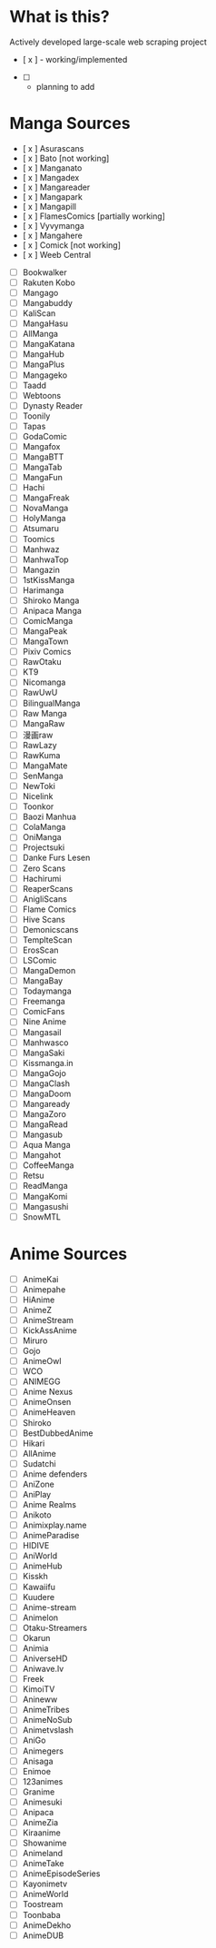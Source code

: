 # What is this?
Actively developed large-scale web scraping project

- [ x ] - working/implemented
- [  ] - planning to add

# Manga Sources
- [ x ] Asurascans
- [ x ] Bato [not working]
- [ x ] Manganato
- [ x ] Mangadex
- [ x ] Mangareader
- [ x ] Mangapark
- [ x ] Mangapill
- [ x ] FlamesComics [partially working]
- [ x ] Vyvymanga
- [ x ] Mangahere
- [ x  ] Comick [not working]
- [ x ] Weeb Central
- [  ] Bookwalker
- [  ] Rakuten Kobo
- [  ] Mangago
- [  ] Mangabuddy
- [  ] KaliScan
- [  ] MangaHasu
- [  ] AllManga
- [  ] MangaKatana
- [  ] MangaHub
- [  ] MangaPlus
- [  ] Mangageko
- [  ] Taadd
- [  ] Webtoons
- [  ] Dynasty Reader
- [  ] Toonily
- [  ] Tapas
- [  ] GodaComic
- [  ] Mangafox
- [  ] MangaBTT
- [  ] MangaTab
- [  ] MangaFun
- [  ] Hachi
- [  ] MangaFreak
- [  ] NovaManga
- [  ] HolyManga
- [  ] Atsumaru
- [  ] Toomics
- [  ] Manhwaz
- [  ] ManhwaTop
- [  ] Mangazin
- [  ] 1stKissManga
- [  ] Harimanga
- [  ] Shiroko Manga
- [  ] Anipaca Manga
- [  ] ComicManga
- [  ] MangaPeak
- [  ] MangaTown
- [  ] Pixiv Comics
- [  ] RawOtaku
- [  ] KT9
- [  ] Nicomanga
- [  ] RawUwU
- [  ] BilingualManga
- [  ] Raw Manga
- [  ] MangaRaw
- [  ] 漫画raw
- [  ] RawLazy
- [  ] RawKuma
- [  ] MangaMate
- [  ] SenManga
- [  ] NewToki
- [  ] Nicelink
- [  ] Toonkor
- [  ] Baozi Manhua
- [  ] ColaManga
- [  ] OniManga
- [  ] Projectsuki
- [  ] Danke Furs Lesen
- [  ] Zero Scans
- [  ] Hachirumi
- [  ] ReaperScans
- [  ] AnigliScans
- [  ] Flame Comics
- [  ] Hive Scans
- [  ] Demonicscans
- [  ] TemplteScan
- [  ] ErosScan
- [  ] LSComic
- [  ] MangaDemon
- [  ] MangaBay
- [  ] Todaymanga
- [  ] Freemanga
- [  ] ComicFans
- [  ] Nine Anime
- [  ] Mangasail
- [  ] Manhwasco
- [  ] MangaSaki
- [  ] Kissmanga.in
- [  ] MangaGojo
- [  ] MangaClash
- [  ] MangaDoom
- [  ] Mangaready
- [  ] MangaZoro
- [  ] MangaRead
- [  ] Mangasub
- [  ] Aqua Manga
- [  ] Mangahot
- [  ] CoffeeManga
- [  ] Retsu
- [  ] ReadManga
- [  ] MangaKomi
- [  ] Mangasushi
- [  ] SnowMTL

# Anime Sources
- [  ] AnimeKai
- [  ] Animepahe
- [  ] HiAnime
- [  ] AnimeZ
- [  ] AnimeStream
- [  ] KickAssAnime
- [  ] Miruro
- [  ] Gojo
- [  ] AnimeOwl
- [  ] WCO
- [  ] ANIMEGG
- [  ] Anime Nexus
- [  ] AnimeOnsen
- [  ] AnimeHeaven
- [  ] Shiroko
- [  ] BestDubbedAnime
- [  ] Hikari
- [  ] AllAnime
- [  ] Sudatchi
- [  ] Anime defenders
- [  ] AniZone
- [  ] AniPlay
- [  ] Anime Realms
- [  ] Anikoto
- [  ] Animixplay.name
- [  ] AnimeParadise
- [  ] HIDIVE
- [  ] AniWorld
- [  ] AnimeHub
- [  ] Kisskh
- [  ] Kawaiifu
- [  ] Kuudere
- [  ] Anime-stream
- [  ] Animelon
- [  ] Otaku-Streamers
- [  ] Okarun
- [  ] Animia
- [  ] AniverseHD
- [  ] Aniwave.lv
- [  ] Freek
- [  ] KimoiTV
- [  ] Anineww
- [  ] AnimeTribes
- [  ] AnimeNoSub
- [  ] Animetvslash
- [  ] AniGo
- [  ] Animegers
- [  ] Anisaga
- [  ] Enimoe
- [  ] 123animes
- [  ] Granime
- [  ] Animesuki
- [  ] Anipaca
- [  ] AnimeZia
- [  ] Kiraanime
- [  ] Showanime
- [  ] Animeland
- [  ] AnimeTake
- [  ] AnimeEpisodeSeries
- [  ] Kayonimetv
- [  ] AnimeWorld
- [  ] Toostream
- [  ] Toonbaba
- [  ] AnimeDekho
- [  ] AnimeDUB
